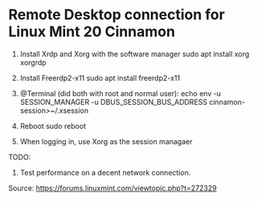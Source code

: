 # Remote Desktop connection for Linux Mint 20 Cinnamon

1. Install Xrdp and Xorg with the software manager
  sudo apt install xorg xorgrdp

2. Install Freerdp2-x11
  sudo apt install freerdp2-x11
  
3. @Terminal (did both with root and normal user):
  echo env -u SESSION_MANAGER -u DBUS_SESSION_BUS_ADDRESS cinnamon-session>~/.xsession
  
4. Reboot
  sudo reboot

5. When logging in, use Xorg as the session managaer
  
  
TODO:
  1. Test performance on a decent network connection.
  
Source:
  https://forums.linuxmint.com/viewtopic.php?t=272329
